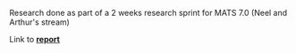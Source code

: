 Research done as part of a 2 weeks research sprint for MATS 7.0 (Neel and Arthur's stream)

Link to [**report**](https://docs.google.com/document/d/1Axw7wZFzprQTQUuo5Fq__5CxLLEs7G9RrNrMnXybj2E/edit?usp=sharing)
